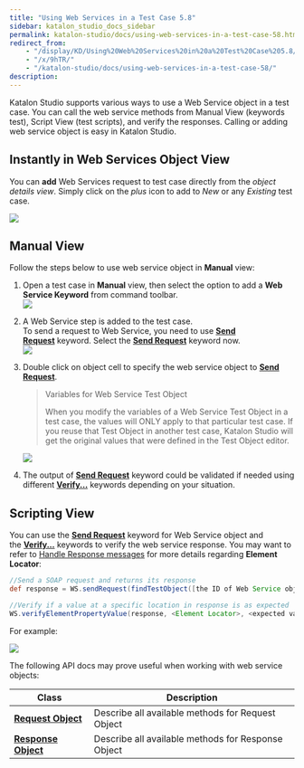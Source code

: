```yaml
---
title: "Using Web Services in a Test Case 5.8" 
sidebar: katalon_studio_docs_sidebar
permalink: katalon-studio/docs/using-web-services-in-a-test-case-58.html 
redirect_from:
    - "/display/KD/Using%20Web%20Services%20in%20a%20Test%20Case%205.8/"
    - "/x/9hTR/"
    - "/katalon-studio/docs/using-web-services-in-a-test-case-58/"
description: 
---
```

Katalon Studio supports various ways to use a Web Service object in a test case. You can call the web service methods from Manual View (keywords test), Script View (test scripts), and verify the responses. Calling or adding web service object is easy in Katalon Studio.  

Instantly in Web Services Object View
-------------------------------------

You can **add** Web Services request to test case directly from the _object details view_. Simply click on the _plus_ icon to add to _New_ or any _Existing_ test case.

![](../../images/katalon-studio/docs/using-web-services-in-a-test-case-58/Screen-Shot-2018-09-20-at-5.06.42-PM.png)

Manual View
-----------

Follow the steps below to use web service object in **Manual** view:

1.  Open a test case in **Manual** view, then select the option to add a **Web Service Keyword** from command toolbar.  
    ![](../../images/katalon-studio/docs/using-web-services-in-a-test-case-58/image2017-6-30-203A493A48.png)  
      
    
2.  A Web Service step is added to the test case.   
    To send a request to Web Service, you need to use **[Send Request](/display/KD/%5BWS%5D+Send+Request)** keyword. Select the **[Send Request](/display/KD/%5BWS%5D+Send+Request)** keyword now.  
    ![](../../images/katalon-studio/docs/using-web-services-in-a-test-case-58/image2018-8-23-163A583A44.png)  
      
    
3.  Double click on object cell to specify the web service object to **[Send Request](/display/KD/%5BWS%5D+Send+Request)**.
    
    > Variables for Web Service Test Object
    > 
    > When you modify the variables of a Web Service Test Object in a test case, the values will ONLY apply to that particular test case. If you reuse that Test Object in another test case, Katalon Studio will get the original values that were defined in the Test Object editor.
    
      
    ![](../../images/katalon-studio/docs/using-web-services-in-a-test-case-58/image2018-8-23-163A353A40.png)  
      
    
4.  The output of **[Send Request](/display/KD/%5BWS%5D+Send+Request)** keyword could be validated if needed using different **[Verify...](/display/KD/Web+Service)** keywords depending on your situation.  
      
    

Scripting View
--------------

You can use the **[Send Request](/display/KD/%5BWS%5D+Send+Request)** keyword for Web Service object and the **[Verify...](/display/KD/Web+Service)** keywords to verify the web service response. You may want to refer to [Handle Response messages](#UsingWebServicesinaTestCase5.8-HandleResponsemessages) for more details regarding **Element Locator**:

```groovy
//Send a SOAP request and returns its response
def response = WS.sendRequest(findTestObject([the ID of Web Service object]))

//Verify if a value at a specific location in response is as expected
WS.verifyElementPropertyValue(response, <Element Locator>, <expected value>)
```

For example:

![](../../images/katalon-studio/docs/using-web-services-in-a-test-case-58/image2017-2-28-153A203A11.png)

The following API docs may prove useful when working with web service objects:

| Class | Description |
| --- | --- |
| **[Request Object](http://api-docs.katalon.com/studio/v4.6.0.2/api/com/kms/katalon/core/testobject/RequestObject.html)** | Describe all available methods for Request Object |
| **[Response Object](http://api-docs.katalon.com/studio/v4.6.0.2/api/com/kms/katalon/core/testobject/ResponseObject.html)** | Describe all available methods for Response Object |
